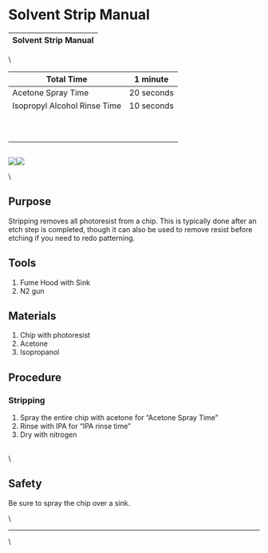 # Solvent Strip Manual

| Solvent Strip Manual |
| -------------------- |

\


| Total Time                   | 1 minute    |
| ---------------------------- | ----------- |
| Acetone Spray Time           | 20 seconds  |
| Isopropyl Alcohol Rinse Time | 10 seconds  |
| <p><br></p>                  | <p><br></p> |

<img src="https://lh4.googleusercontent.com/jMDjVGeECCuUStghjBm95_eWnA304RYtJ_9dWSBz2xHF4aScCDQHig0OhHyFrtsRacbEpRzfZgrpLmpHteyi_yLd1BhxMg86FUtU0X2h5r6hv2bVy24G3oaC9NaM0GCBkgk-KynpneyCqd3bMosAuj4" alt="" data-size="original">

![](https://lh4.googleusercontent.com/HBqh-CqF62LjMdgr2du0u-l\_GtnoBiB4QquZWk7Arw2z63fRBrtRhJEvp4I4uCPKH8kjs-suZK4FKbkUsZZhx\_-n\_l1qLGXZwG5InZJwDITla1j9iHYCuW6VQEscgAhyj33uy0T\_m2CushwaWpTuObg)![](https://lh4.googleusercontent.com/-TPQWrLSHvO7dagomWpUsCsD-8r1QuOlJjt-y7sedfMp28jagmzxDpDfmyvimRqXhwuT3CFOVfHDEs92tZkax\_aWJmFat-3lj5hIweefbxG6ZSoE9SHUY5NJae4d6qQXFtSA-T5pA85NUW-kkFrcQbk)

\


## Purpose

Stripping removes all photoresist from a chip. This is typically done after an etch step is completed, though it can also be used to remove resist before etching if you need to redo patterning.

## Tools

1. Fume Hood with Sink
2. N2 gun

## Materials

1. Chip with photoresist
2. Acetone
3. Isopropanol

## Procedure

### Stripping

1. Spray the entire chip with acetone for “Acetone Spray Time”
2. Rinse with IPA for “IPA rinse time”
3. Dry with nitrogen

\
\


## Safety

Be sure to spray the chip over a sink.

\


***

\

